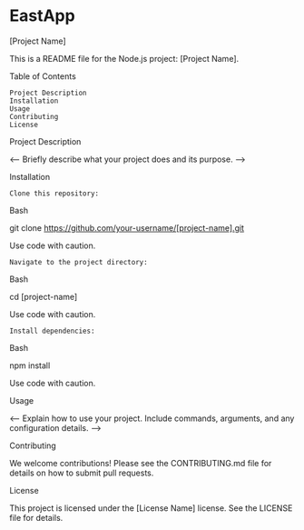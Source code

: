 # EastApp

[Project Name]

This is a README file for the Node.js project: [Project Name].

Table of Contents

    Project Description
    Installation
    Usage
    Contributing
    License   

Project Description  

<-- Briefly describe what your project does and its purpose. -->

Installation

    Clone this repository:

Bash

git clone https://github.com/your-username/[project-name].git

Use code with caution.

    Navigate to the project directory:   

Bash

cd [project-name]

Use code with caution.

    Install dependencies:

Bash

npm install

Use code with caution.

Usage

<-- Explain how to use your project. Include commands, arguments, and any configuration details. -->  

Contributing

We welcome contributions! Please see the CONTRIBUTING.md file for details on how to submit pull requests.

License

This project is licensed under the [License Name] license. See the LICENSE file for details.
